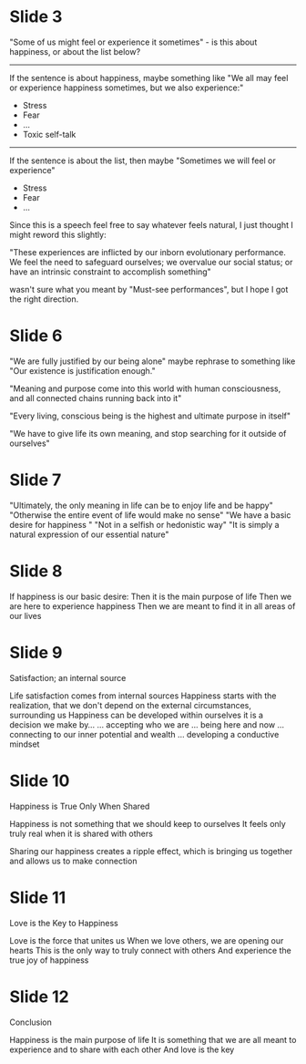 
# Slide 3

"Some of us might feel or experience it sometimes" - is this about happiness, or about the list below?

---
If the sentence is about happiness, maybe something like "We all may feel or experience happiness sometimes, but we also experience:"
* Stress
* Fear
* ...
* Toxic self-talk

---
If the sentence is about the list, then maybe "Sometimes we will feel or experience"
* Stress
* Fear
* ...



Since this is a speech feel free to say whatever feels natural, I just thought I might reword this slightly: 

"These experiences are inflicted by our inborn evolutionary performance. We feel the need to safeguard ourselves; we overvalue our social status; or have an intrinsic constraint to accomplish something"

wasn't sure what you meant by "Must-see performances", but I hope I got the right direction.



# Slide 6


 
"We are fully justified by our being alone"
maybe rephrase to something like "Our existence is justification enough."

"Meaning and purpose come into this world with human consciousness, and all connected chains running back into it"

"Every living, conscious being is the highest and ultimate purpose in itself"

"We have to give life its own meaning, and stop searching for it outside of ourselves"


# Slide 7

"Ultimately, the only meaning in life can be to enjoy life and be happy"
"Otherwise the entire event of life would make no sense"
"We have a basic desire for happiness "
	"Not in a selfish or hedonistic way"
	"It is simply a natural expression of our essential nature"



# Slide 8
If happiness is our basic desire:
Then it is the main purpose of life
Then we are here to experience happiness
Then we are meant to find it in all areas of our lives


# Slide 9

Satisfaction; an internal source

Life satisfaction comes from internal sources
Happiness starts with the realization, that we don't depend on the external circumstances, surrounding us
Happiness can be developed within ourselves
it is a decision we make by…
… accepting who we are
… being here and now
… connecting to our inner potential and wealth
… developing a conductive mindset


# Slide 10

Happiness is True Only When Shared

Happiness is not something that we should keep to ourselves
It feels only truly real when it is shared with others

Sharing our happiness creates a ripple effect, which is bringing us together and allows us to make connection

# Slide 11

Love is the Key to Happiness

Love is the force that unites us
When we love others, we are opening our hearts
This is the only way to truly connect with others
And experience the true joy of happiness


# Slide 12

Conclusion

Happiness is the main purpose of life
It is something that we are all meant to experience and to share with each other
And love is the key